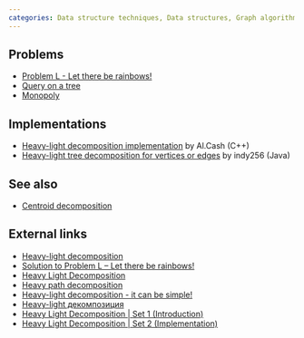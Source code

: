 ```yaml
---
categories: Data structure techniques, Data structures, Graph algorithms
---
```


## Problems
- [Problem L - Let there be rainbows!](https://ipsc.ksp.sk/2009/real/problems/l.html)
- [Query on a tree](http://www.spoj.com/problems/QTREE/)
- [Monopoly](https://www.codechef.com/problems/MONOPLOY)

## Implementations
- [Heavy-light decomposition implementation](http://codeforces.com/blog/entry/22072) by Al.Cash (C++)
- [Heavy-light tree decomposition for vertices or edges](https://sites.google.com/site/indy256/algo/heavy_light) by indy256 (Java)

## See also
- [Centroid decomposition]()

## External links
- [Heavy-light decomposition](http://wcipeg.com/wiki/Heavy-light_decomposition)
- [Solution to Problem L – Let there be rainbows!](https://ipsc.ksp.sk/2009/real/solutions/l.html)
- [Heavy Light Decomposition](https://blog.anudeep2011.com/heavy-light-decomposition/)
- [Heavy path decomposition](https://en.wikipedia.org/wiki/Heavy_path_decomposition)
- [Heavy-light decomposition - it can be simple!](http://www.codeforces.com/blog/entry/12239)
- [Heavy-light декомпозиция](http://e-maxx.ru/algo/heavy_light)
- [Heavy Light Decomposition | Set 1 (Introduction)](https://www.geeksforgeeks.org/heavy-light-decomposition-set-1-introduction/)
- [Heavy Light Decomposition | Set 2 (Implementation)](https://www.geeksforgeeks.org/heavy-light-decomposition-set-2-implementation/)

